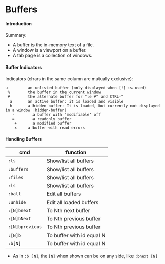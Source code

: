 Buffers
=======

#### Introduction

Summary:
* A buffer is the in-memory text of a file.
* A window is a viewport on a buffer.
* A tab page is a collection of windows.

#### Buffer Indicators

Indicators (chars in the same column are mutually exclusive):

```
u         an unlisted buffer (only displayed when [!] is used)
 %	      the buffer in the current window
 #	      the alternate buffer for ":e #" and CTRL-^
  a	      an active buffer: it is loaded and visible
  h	      a hidden buffer: It is loaded, but currently not displayed in a window |hidden-buffer|
   -	    a buffer with 'modifiable' off
   =	    a readonly buffer
    +	    a modified buffer
    x     a buffer with read errors
```

#### Handling Buffers

| cmd             | function                  |
| -----           | ---------                 |
| `:ls`           | Show/list all buffers     |
| `:buffers`      | Show/list all buffers     |
| `:files`        | Show/list all buffers     |
| `:ls`           | Show/list all buffers     |
| `:ball`         | Edit all buffers          |
| `:unhide`       | Edit all loaded buffers   |
| `:[N]bnext`     | To Nth next buffer        |
| `:[N]bNext`     | To Nth previous buffer    |
| `:[N]bprevious` | To Nth previous buffer    |
| `:[N]b`         | To buffer with id equal N |
| `:b[N]`         | To buffer with id equal N |

* As in `:b [N]`, the `[N]` when shown can be on any side, like `:bnext [N]`
